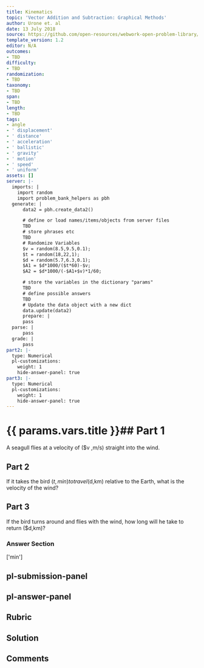 ```yaml
---
title: Kinematics
topic: 'Vector Addition and Subtraction: Graphical Methods'
author: Urone et. al
date: 13 July 2018
source: https://github.com/open-resources/webwork-open-problem-library/tree/master/Contrib/BrockPhysics/College_Physics_Urone/3.Two_Dimensional_Kinematics/Vector_Addition_and_Subtraction_Analytical_Method/NU_U17-03-03-008.pg
template_version: 1.2
editor: N/A
outcomes:
- TBD
difficulty:
- TBD
randomization:
- TBD
taxonomy:
- TBD
span:
- TBD
length:
- TBD
tags:
- angle
- ' displacement'
- ' distance'
- ' acceleration'
- ' ballistic'
- ' gravity'
- ' motion'
- ' speed'
- ' uniform'
assets: []
server: |-
  imports: |
    import random
    import problem_bank_helpers as pbh
  generate: |
      data2 = pbh.create_data2()

      # define or load names/items/objects from server files
      TBD
      # store phrases etc
      TBD
      # Randomize Variables
      $v = random(8.5,9.5,0.1);
      $t = random(18,22,1);
      $d = random(5.7,6.3,0.1);
      $A1 = $d*1000/($t*60)-$v;
      $A2 = $d*1000/(-$A1+$v)*1/60;

      # store the variables in the dictionary "params"
      TBD
      # define possible answers
      TBD
      # Update the data object with a new dict
      data.update(data2)
      prepare: |
      pass
  parse: |
      pass
  grade: |
      pass
part2: |-
  type: Numerical
  pl-customizations:
    weight: 1
    hide-answer-panel: true
part3: |-
  type: Numerical
  pl-customizations:
    weight: 1
    hide-answer-panel: true
---
```


# {{ params.vars.title }}## Part 1 
A seagull flies at a velocity of ($v ,m/s) straight into the wind. 
## Part 2 
If it takes the bird ($t ,min) to travel ($d,km) relative to the Earth, what is the velocity of the wind? 
## Part 3 
If the bird turns around and flies with the wind, how long will he take to return ($d,km)? 


### Answer Section 
['min']

## pl-submission-panel 


## pl-answer-panel 


## Rubric 


## Solution 


## Comments 


